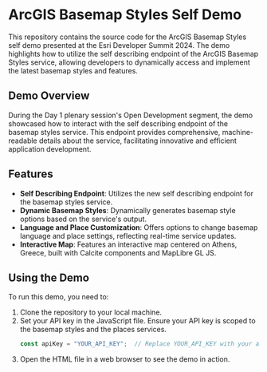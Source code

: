 # ArcGIS Basemap Styles Self Demo

This repository contains the source code for the ArcGIS Basemap Styles self demo presented at the Esri Developer Summit 2024. The demo highlights how to utilize the self describing endpoint of the ArcGIS Basemap Styles service, allowing developers to dynamically access and implement the latest basemap styles and features.

## Demo Overview

During the Day 1 plenary session's Open Development segment, the demo showcased how to interact with the self describing endpoint of the basemap styles service. This endpoint provides comprehensive, machine-readable details about the service, facilitating innovative and efficient application development.

## Features

- **Self Describing Endpoint**: Utilizes the new self describing endpoint for the basemap styles service.
- **Dynamic Basemap Styles**: Dynamically generates basemap style options based on the service's output.
- **Language and Place Customization**: Offers options to change basemap language and place settings, reflecting real-time service updates.
- **Interactive Map**: Features an interactive map centered on Athens, Greece, built with Calcite components and MapLibre GL JS.

## Using the Demo

To run this demo, you need to:

1. Clone the repository to your local machine.
2. Set your API key in the JavaScript file. Ensure your API key is scoped to the basemap styles and the places services.
   ```javascript
   const apiKey = "YOUR_API_KEY";  // Replace YOUR_API_KEY with your actual ArcGIS API key.
3. Open the HTML file in a web browser to see the demo in action.

